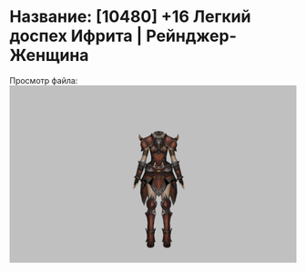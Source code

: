 # Название: [10480] +16 Легкий доспех Ифрита | Рейнджер-Женщина

Просмотр файла:
![p030020.png](p030020.png)